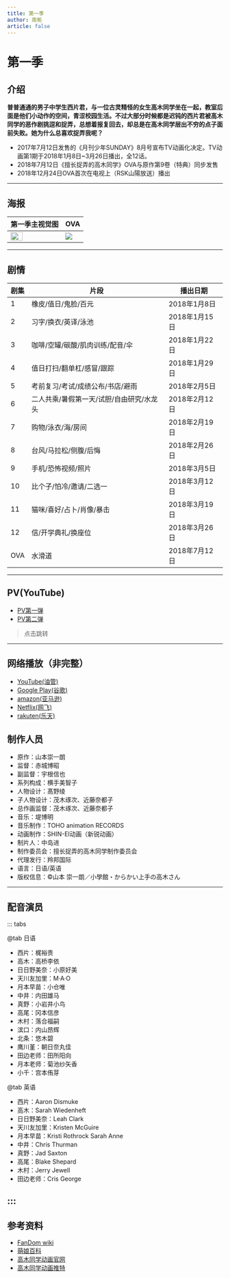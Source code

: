 ```yaml
---
title: 第一季
author: 南栀
article: false
---
```

# 第一季

## 介绍
**普普通通的男子中学生西片君，与一位古灵精怪的女生高木同学坐在一起，教室后面是他们小动作的空间，青涩校园生活。不过大部分时候都是迟钝的西片君被高木同学的恶作剧挑逗和捉弄，总想着报复回去，却总是在高木同学层出不穷的点子面前失败。她为什么总喜欢捉弄我呢？**

- 2017年7月12日发售的《月刊少年SUNDAY》8月号宣布TV动画化决定。TV动画第1期于2018年1月8日~3月26日播出，全12话。
- 2018年7月12日《擅长捉弄的高木同学》OVA与原作第9卷（特典）同步发售
- 2018年12月24日OVA首次在电视上（RSK山陽放送）播出

---

## 海报

| 第一季主视觉图 | OVA |
|---|---|
|<img src="https://images.weserv.nl/?url=https://article.biliimg.com/bfs/article/7b504381dab6e7796aba204e296121b7062ba82f.jpg" width="50%" height="50%"/>|<img src="https://images.weserv.nl/?url=https://article.biliimg.com/bfs/article/7ab0fcebf945a5ffde237456f40f5cae59af49d9.jpg" >|

---

## 剧情
| 剧集 | 片段                     | 播出日期       |
|----|------------------------|------------|
| 1  | 橡皮/值日/鬼脸/百元            | 2018年1月8日  |
| 2  | 习字/换衣/英译/泳池            | 2018年1月15日 |
| 3  | 咖啡/空罐/碳酸/肌肉训练/配音/伞     | 2018年1月22日 |
| 4  | 值日打扫/翻单杠/感冒/跟踪         | 2018年1月29日 |
| 5  | 考前复习/考试/成绩公布/书店/避雨     | 2018年2月5日  |
| 6  | 二人共乘/暑假第一天/试胆/自由研究/水龙头 | 2018年2月12日 |
| 7  | 购物/泳衣/海/房间             | 2018年2月19日 |
| 8  | 台风/马拉松/侧腹/后悔           | 2018年2月26日 |
| 9  | 手机/恐怖视频/照片             | 2018年3月5日  |
| 10 | 比个子/怕冷/邀请/二选一          | 2018年3月12日 |
| 11 | 猫咪/喜好/占卜/肖像/暴击         | 2018年3月19日 |
| 12 | 信/开学典礼/换座位 | 2018年3月26日 |
|OVA|水滑道|2018年7月12日|

---

## PV(YouTube)

- [PV第一弹](https://www.youtube.com/watch?v=KwUghPuqNAU)
- [PV第二弹](https://www.youtube.com/embed/g4VJra3sLMg)
> 点击跳转

---

## 网络播放（非完整）
- [YouTube(油管)](https://www.youtube.com/show/SCEzMMwX0qp48WPjcMpm6ZSA?sbp=GhoKGFVDRUptMl9WUzFSWkx0TkFVc3dUaXlIZw%253D%253D)
- [Google Play(谷歌)](https://play.google.com/store/tv/show/%E3%81%8B%E3%82%89%E3%81%8B%E3%81%84%E4%B8%8A%E6%89%8B%E3%81%AE%E9%AB%98%E6%9C%A8%E3%81%95%E3%82%93?id=jzjcbj1GJyrq3Rqsyq_KHg)
- [amazon(亚马逊)](https://www.amazon.co.jp/%E3%80%8C%E6%B6%88%E3%81%97%E3%82%B4%E3%83%A0%E3%80%8D%E3%81%BB%E3%81%8B/dp/B078TQYWG4/ref=sr_1_1?s=instant-video&ie=UTF8&qid=1515552968&sr=1-1&keywords=%E3%81%8B%E3%82%89%E3%81%8B%E3%81%84%E4%B8%8A%E6%89%8B%E3%81%AE%E9%AB%98%E6%9C%A8%E3%81%95%E3%82%93)
- [Netflix(网飞)](https://www.netflix.com/jp/)
- [rakuten(乐天)](https://tv.rakuten.co.jp/content/245293/)
## 制作人员
- 原作：山本崇一朗
- 监督：赤城博昭
- 副监督：宇根信也
- 系列构成：横手美智子
- 人物设计：髙野绫
- 子人物设计：茂木琢次、近藤奈都子
- 总作画监督：茂木琢次、近藤奈都子
- 音乐：堤博明
- 音乐制作：TOHO animation RECORDS
- 动画制作：SHIN-EI动画（新锐动画）
- 制片人：中岛进
- 制作委员会：擅长捉弄的高木同学制作委员会
- 代理发行：羚邦国际
- 语言：日语/英语
- 版权信息：©山本 崇一朗／小學館・からかい上手の高木さん

---

## 配音演员

::: tabs

@tab 日语

- 西片：梶裕贵
- 高木：高桥李依
- 日日野美奈：小原好美
- 天川友加里：M·A·O
- 月本早苗：小仓唯
- 中井：内田雄马
- 真野：小岩井小鸟
- 高尾：冈本信彦
- 木村：落合福嗣
- 滨口：内山昂辉
- 北条：悠木碧
- 鹰川堇：朝日奈丸佳
- 田边老师：田所阳向
- 月本老师：菊池纱矢香
- 小千：宫本侑芽

@tab 英语

- 西片：Aaron Dismuke
- 高木：Sarah Wiedenheft
- 日日野美奈：Leah Clark
- 天川友加里：Kristen McGuire
- 月本早苗：Kristi Rothrock Sarah Anne 
- 中井：Chris Thurman
- 真野：Jad Saxton
- 高尾：Blake Shepard
- 木村：Jerry Jewell
- 田边老师：Cris George

::: 
---

## 参考资料
- [FanDom wiki](https://karakai-jouzu-no-takagi-san.fandom.com/zh/wiki/%E5%8A%A8%E7%94%BB%E7%AC%AC%E4%B8%80%E5%AD%A3)
- [萌娘百科](https://zh.moegirl.org.cn/%E6%93%85%E9%95%BF%E6%8D%89%E5%BC%84%E4%BA%BA%E7%9A%84%E9%AB%98%E6%9C%A8%E5%90%8C%E5%AD%A6)
- [高木同学动画官网](https://takagi3.me/1st)
- [高木同学动画推特](https://takagi3.me/1st)